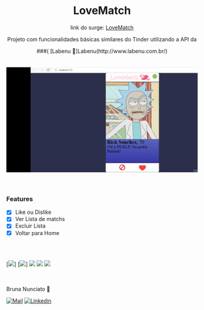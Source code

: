 <div Align='center'>

  # LoveMatch
  <p Align="center">link do surge:   <a href="http://exultant-cushion.surge.sh/">  LoveMatch</a></p>
  <p Align="center">Projeto com funcionalidades  básicas similares do Tinder utilizando a API  da</p>
  ###( [Labenu 🥰]Labenu(http://www.labenu.com.br/)

</div>
<div Align='center'>
<br/>
<br/>
<img src='./public/lovemat.gif' heigth='120' />
</div>
<br/>
<br/>


### Features

- [x] Like ou Dislike
- [x] Ver Lista de matchs
- [x] Excluir Lista
- [x] Voltar para Home

<br/>
<br/>

[<code><img height="50" src="https://www.vhv.rs/dpng/d/486-4866189_html-css-logo-png-transparent-png.png"></code>]
[<code><img height="50" src="https://www.vectorlogo.zone/logos/reactjs/reactjs-ar21.svg"></code>]
[<code><img height="50" src="https://www.vectorlogo.zone/logos/nodejs/nodejs-horizontal.svg"></code>](https://nodejs.org/en/docs/)
[<code><img height="50" src="https://www.vectorlogo.zone/logos/javascript/javascript-horizontal.svg"></code>](https://developer.mozilla.org/pt-BR/docs/Web/JavaScript)
[<code><img height="50" src="https://www.kinamu.com/wp-content/uploads/2017/12/API_REST.png"></code>](https://documenter.getpostman.com/view/7549981/SW12yx56?version=latest)



</br>
</br>
 Bruna Nunciato  💜

[![Mail](https://img.shields.io/badge/-Bruna_Nunciato-gray?style=flat-square&logo=gmail&logoColor=red&link=)](mailto:bruna_nunciato@hotmail.com)
[![Linkedin](https://img.shields.io/badge/-Bruna_Nunciato-blue?style=flat-square&logo=linkedin&logoColor=white&link=https://www.linkedin.com/in/bruna-nunciato-8b693531/)](https://www.linkedin.com/in/bruna-nunciato-8b693531/) <br />
